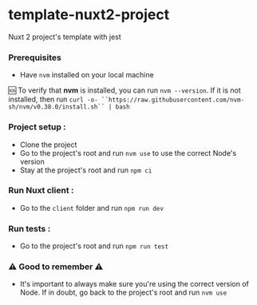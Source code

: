 # template-nuxt2-project

Nuxt 2 project's template with jest

### Prerequisites

- Have `nvm` installed on your local machine

🆘 To verify that **nvm** is installed, you can run `nvm --version`. If it is not installed, then run ` curl -o- ``https://raw.githubusercontent.com/nvm-sh/nvm/v0.38.0/install.sh`` | bash `

### Project setup :

- Clone the project
- Go to the project's root and run `nvm use` to use the correct Node's version
- Stay at the project's root and run `npm ci`

### Run Nuxt client :

- Go to the `client` folder and run `npm run dev`

### Run tests :

- Go to the project's root and run `npm run test`

### ⚠️ Good to remember ⚠️

- It's important to always make sure you're using the correct version of Node. If in doubt, go back to the project's root and run `nvm use`
